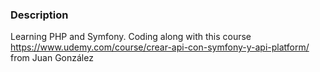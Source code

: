 ### Description

Learning PHP and Symfony. Coding along with this course https://www.udemy.com/course/crear-api-con-symfony-y-api-platform/ from Juan González